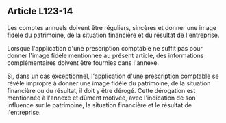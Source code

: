 Article L123-14
----
Les comptes annuels doivent être réguliers, sincères et donner une image fidèle
du patrimoine, de la situation financière et du résultat de l'entreprise.

Lorsque l'application d'une prescription comptable ne suffit pas pour donner
l'image fidèle mentionnée au présent article, des informations complémentaires
doivent être fournies dans l'annexe.

Si, dans un cas exceptionnel, l'application d'une prescription comptable se
révèle impropre à donner une image fidèle du patrimoine, de la situation
financière ou du résultat, il doit y être dérogé. Cette dérogation est
mentionnée à l'annexe et dûment motivée, avec l'indication de son influence sur
le patrimoine, la situation financière et le résultat de l'entreprise.
